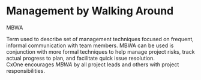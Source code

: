 # Management by Walking Around


MBWA

Term used to describe set of management techniques focused on frequent,
informal communication with team members. MBWA can be used is
conjunction with more formal techniques to help manage project risks,
track actual progress to plan, and facilitate quick issue resolution.\
CxOne encourages *MBWA* by all project leads and others with project
responsibilities.

